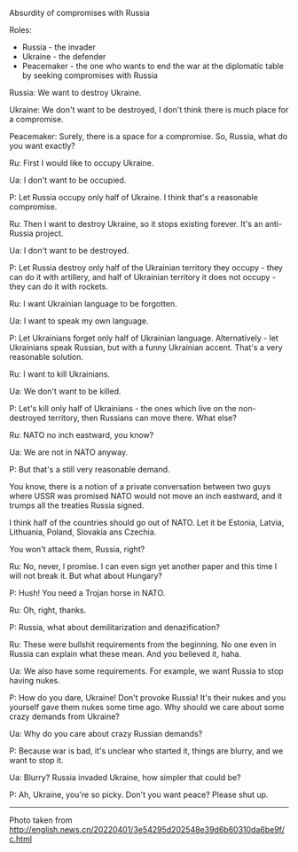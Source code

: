 Absurdity of compromises with Russia

Roles:

 - Russia - the invader   
 - Ukraine - the defender   
 - Peacemaker - the one who wants to end the war at the diplomatic table by seeking compromises with Russia  
  
Russia: We want to destroy Ukraine. 

Ukraine: We don't want to be destroyed, I don't think there is much place for a compromise.

Peacemaker: Surely, there is a space for a compromise. 
So, Russia, what do you want exactly?

Ru: First I would like to occupy Ukraine.

Ua: I don't want to be occupied.

P: Let Russia occupy only half of Ukraine. 
I think that's a reasonable compromise.

Ru: Then I want to destroy Ukraine, so it stops existing forever. 
It's an anti-Russia project.

Ua: I don't want to be destroyed.

P: Let Russia destroy only half of the Ukrainian territory they occupy - they can do it with artillery, and half of Ukrainian territory it does not occupy - they can do it with rockets.

Ru: I want Ukrainian language to be forgotten.

Ua: I want to speak my own language.

P: Let Ukrainians forget only half of Ukrainian language. 
Alternatively - let Ukrainians speak Russian, but with a funny Ukrainian accent. 
That's a very reasonable solution.

Ru: I want to kill Ukrainians.

Ua: We don't want to be killed.

P: Let's kill only half of Ukrainians - the ones which live on the non-destroyed territory, then Russians can move there. 
What else?

Ru: NATO no inch eastward, you know?

Ua: We are not in NATO anyway.

P: But that's a still very reasonable demand. 

You know, there is a notion of a private conversation between two guys where USSR was promised NATO would not move an inch eastward, and it trumps all the treaties Russia signed. 
 
I think half of the countries should go out of NATO. 
Let it be Estonia, Latvia, Lithuania, Poland, Slovakia ans Czechia. 

You won't attack them, Russia, right?  

Ru: No, never, I promise. 
I can even sign yet another paper and this time I will not break it.
But what about Hungary?  

P: Hush! You need a Trojan horse in NATO. 

Ru: Oh, right, thanks. 

P: Russia, what about demilitarization and denazification?  

Ru: These were bullshit requirements from the beginning. 
No one even in Russia can explain what these mean. 
And you believed it, haha. 

Ua: We also have some requirements. 
For example, we want Russia to stop having nukes. 

P: How do you dare, Ukraine! Don't provoke Russia! It's their nukes and you yourself gave them nukes some time ago. 
Why should we care about some crazy demands from Ukraine?  

Ua: Why do you care about crazy Russian demands?  

P: Because war is bad, it's unclear who started it, things are blurry, and we want to stop it. 

Ua: Blurry? Russia invaded Ukraine, how simpler that could be?  

P: Ah, Ukraine, you're so picky. 
Don't you want peace? Please shut up.

----

Photo taken from http://english.news.cn/20220401/3e54295d202548e39d6b60310da6be9f/c.html